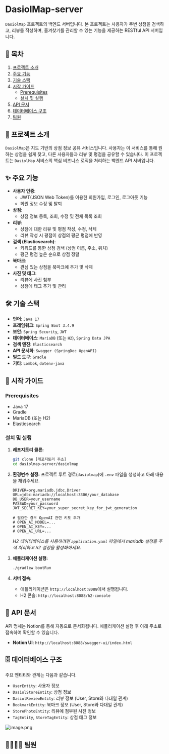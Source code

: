 # DasiolMap-server

`DasiolMap` 프로젝트의 백엔드 서버입니다. 본 프로젝트는 사용자가 주변 상점을 검색하고, 리뷰를 작성하며, 즐겨찾기를 관리할 수 있는 기능을 제공하는 RESTful API 서버입니다.

## 📑 목차

1.  [프로젝트 소개](#-프로젝트-소개)
2.  [주요 기능](#-주요-기능)
3.  [기술 스택](#-기술-스택)
4.  [시작 가이드](#-시작-가이드)
    - [Prerequisites](#prerequisites)
    - [설치 및 실행](#설치-및-실행)
5.  [API 문서](#-api-문서)
6.  [데이터베이스 구조](#-데이터베이스-구조)
7.  [팀원](#-팀원)

## 📌 프로젝트 소개

`DasiolMap`은 지도 기반의 상점 정보 공유 서비스입니다. 사용자는 이 서비스를 통해 원하는 상점을 쉽게 찾고, 다른 사용자들과 리뷰 및 평점을 공유할 수 있습니다. 이 프로젝트는 `DasiolMap` 서비스의 핵심 비즈니스 로직을 처리하는 백엔드 API 서버입니다.

## ✨ 주요 기능

-   **사용자 인증**:
    -   JWT(JSON Web Token)를 이용한 회원가입, 로그인, 로그아웃 기능
    -   회원 정보 수정 및 탈퇴
-   **상점**:
    -   상점 정보 등록, 조회, 수정 및 전체 목록 조회
-   **리뷰**:
    -   상점에 대한 리뷰 및 평점 작성, 수정, 삭제
    -   리뷰 작성 시 평점이 상점의 평균 평점에 반영
-   **검색 (Elasticsearch)**:
    -   키워드를 통한 상점 검색 (상점 이름, 주소, 위치)
    -   평균 평점 높은 순으로 상점 정렬
-   **북마크**:
    -   관심 있는 상점을 북마크에 추가 및 삭제
-   **사진 및 태그**:
    -   리뷰에 사진 첨부
    -   상점에 태그 추가 및 관리

## 🛠️ 기술 스택

-   **언어**: `Java 17`
-   **프레임워크**: `Spring Boot 3.4.9`
-   **보안**: `Spring Security`, `JWT`
-   **데이터베이스**: `MariaDB` (또는 `H2`), `Spring Data JPA`
-   **검색 엔진**: `Elasticsearch`
-   **API 문서화**: `Swagger (SpringDoc OpenAPI)`
-   **빌드 도구**: `Gradle`
-   **기타**: `Lombok`, `dotenv-java`

## 🚀 시작 가이드

### Prerequisites

-   Java 17
-   Gradle
-   MariaDB (또는 H2)
-   Elasticsearch

### 설치 및 실행

1.  **레포지토리 클론:**
    ```bash
    git clone [레포지토리 주소]
    cd dasiolmap-server/dasiolmap
    ```

2.  **환경변수 설정:**
    프로젝트 루트 경로(`dasiolmap`)에 `.env` 파일을 생성하고 아래 내용을 채워주세요.
    ```
    DRIVER=org.mariadb.jdbc.Driver
    URL=jdbc:mariadb://localhost:3306/your_database
    DB_USER=your_username
    PASSWD=your_password
    JWT_SECRET_KEY=your_super_secret_key_for_jwt_generation

    # 필요한 경우 OpenAI 관련 키도 추가
    # OPEN_AI_MODEL=...
    # OPEN_AI_KEY=...
    # OPEN_AI_URL=...
    ```
    *H2 데이터베이스를 사용하려면 `application.yaml` 파일에서 mariadb 설정을 주석 처리하고 h2 설정을 활성화하세요.*

3.  **애플리케이션 실행:**
    ```bash
    ./gradlew bootRun
    ```

4.  **서버 접속:**
    -   애플리케이션은 `http://localhost:8088`에서 실행됩니다.
    -   H2 콘솔: `http://localhost:8088/h2-console`

## 📖 API 문서

API 명세는 Notion를 통해 자동으로 문서화됩니다. 애플리케이션 실행 후 아래 주소로 접속하여 확인할 수 있습니다.

-   **Notion UI**: `http://localhost:8088/swagger-ui/index.html`

## 🗄️ 데이터베이스 구조

주요 엔티티와 관계는 다음과 같습니다.

-   `UserEntity`: 사용자 정보
-   `DasiolStoreEntity`: 상점 정보
-   `DasiolReviewEntity`: 리뷰 정보 (User, Store와 다대일 관계)
-   `BookmarkEntity`: 북마크 정보 (User, Store와 다대일 관계)
-   `StorePhotoEntity`: 리뷰에 첨부된 사진 정보
-   `TagEntity`, `StoreTagEntity`: 상점 태그 정보

![image.png](attachment:880e60c7-1636-4648-a9ba-e271e8e52e58:image.png)

## 👨‍👩‍👧‍👦 팀원

